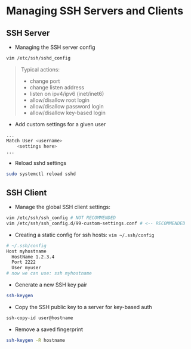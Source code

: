 # Managing SSH Servers and Clients

## SSH Server

- Managing the SSH server config
```bash
vim /etc/ssh/sshd_config
```

> Typical actions:  
>  - change port  
>  - change listen address  
>  - listen on ipv4/ipv6 (inet/inet6)  
>  - allow/disallow root login  
>  - allow/disallow password login  
>  - allow/disallow key-based login  

- Add custom settings for a given user
```bash
...
Match User <username>
    <settings here>
...
```

- Reload sshd settings
```bash
sudo systemctl reload sshd
```

## SSH Client

- Manage the global SSH client settings:
```bash
vim /etc/ssh/ssh_config # NOT RECOMMENDED
vim /etc/ssh/ssh_config.d/99-custom-settings.conf # <-- RECOMMENDED
```

- Creating a static config for ssh hosts: `vim ~/.ssh/config`
```bash
# ~/.ssh/config
Host myhostname
  HostName 1.2.3.4
  Port 2222
  User myuser
# now we can use: ssh myhostname
```

- Generate a new SSH key pair
```bash
ssh-keygen
```

- Copy the SSH public key to a server for key-based auth
```bash
ssh-copy-id user@hostname
```

- Remove a saved fingerprint
```bash
ssh-keygen -R hostname
```
